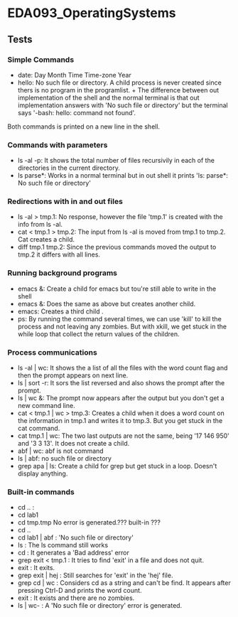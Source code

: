 # EDA093_OperatingSystems

## Tests

### Simple Commands

+ date: Day Month Time Time-zone Year
+ hello: No such file or directory. A child process is never created since thers is no program in the programlist.
      + The difference between out implementation of the shell and the normal terminal is that out implementation
        answers with 'No such file or directory' but the terminal says '-bash: hello: command not found'.

Both commands is printed on a new line in the shell. 

### Commands with parameters

+ ls -al -p: It shows the total number of files recursivily in each of the directories in the current directory.
+ ls parse*: Works in a normal terminal but in out shell it prints 'ls: parse*: No such file or directory'

### Redirections with in and out files

+ ls -al > tmp.1: No response, however the file 'tmp.1' is created with the info from ls -al.
+ cat < tmp.1 > tmp.2: The input from ls -al is moved from tmp.1 to tmp.2. Cat creates a child.
+ diff tmp.1 tmp.2: Since the previous commands moved the output to tmp.2 it differs with all lines.

### Running background programs

+ emacs &: Create a child for emacs but tou're still able to write in the shell
+ emacs &: Does the same as above but creates another child.
+ emacs: Creates a third child .
+ ps: By running the command several times, we can use 'kill' to kill the process and not leaving any zombies.
But with xkill, we get stuck in the while loop that collect the return values of the children.

### Process communications

+ ls -al | wc: It shows the a list of all the files with the word count flag and then the prompt appears on next line.
+ ls | sort -r: It sors the list reversed and also shows the prompt after the prompt.
+ ls | wc &: The prompt now appears after the output but you don't get a new command line.
+ cat < tmp.1 | wc > tmp.3: Creates a child when it does a word count on the information in tmp.1 and writes it to tmp.3.
But you get stuck in the cat command.
+ cat tmp.1 | wc: The two last outputs are not the same, being '17 146 950' and '3 3 13'. It does not create a child.
+ abf | wc: abf is not command
+ ls | abf: no such file or directory
+ grep apa | ls: Create a child for grep but get stuck in a loop. Doesn't display anything.

### Built-in commands

+ cd .. : 
+ cd lab1
+ cd tmp.tmp
No error is generated.??? built-in ???
+ cd ..
+ cd lab1 | abf : 'No such file or directory'
+ ls : The ls command still works
+ cd : It generates a 'Bad address' error
+ grep exit < tmp.1 : It tries to find 'exit' in a file and does not quit.
+   exit : It exits.
+ grep exit | hej : Still searches for 'exit' in the 'hej' file.
+ grep cd | wc : Considers cd as a string and can't be find. It appears after pressing Ctrl-D and prints the word count.
+ exit : It exists and there are no zombies.
+ ls | wc- : A 'No such file or directory' error is generated.
